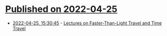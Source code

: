 # [Published on 2022-04-25](index.md)

* [2022-04-25, 15:30:45](https://news.ycombinator.com/item?id=31156276) - [Lectures on Faster-Than-Light Travel and Time Travel](https://arxiv.org/abs/1907.04178)
